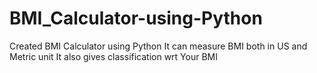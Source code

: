 # BMI_Calculator-using-Python
Created BMI Calculator using Python
It can measure BMI both in US and Metric unit
It also gives classification wrt Your BMI
